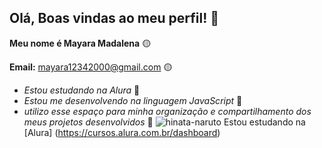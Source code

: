 ## Olá, Boas vindas ao meu perfil! 💛
**Meu nome é Mayara Madalena** 🟡

**Email:** mayara12342000@gmail.com 🟡

- _Estou estudando na Alura_ 🌟
- _Estou me desenvolvendo na linguagem JavaScript_ 🌟
- _utilizo esse espaço para minha organização e compartilhamento_
  _dos meus projetos desenvolvidos_ 🌟
  ![hinata-naruto](https://github.com/maymaylinda/maymaylinda/assets/171812464/31f04b9f-4a18-4073-8da7-d24f6ed9435d)
  Estou estudando na [Alura] (https://cursos.alura.com.br/dashboard)

